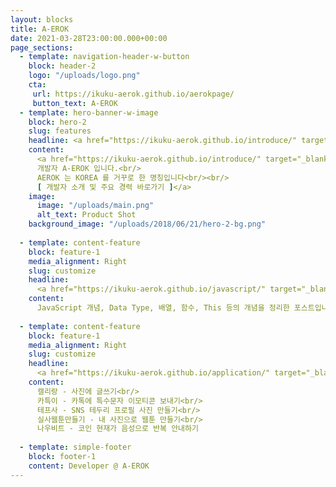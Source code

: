 ```yaml
---
layout: blocks
title: A-EROK
date: 2021-03-28T23:00:00.000+00:00
page_sections:
  - template: navigation-header-w-button
    block: header-2
    logo: "/uploads/logo.png"  
    cta:
     url: https://ikuku-aerok.github.io/aerokpage/
     button_text: A-EROK
  - template: hero-banner-w-image
    block: hero-2
    slug: features
    headline: <a href="https://ikuku-aerok.github.io/introduce/" target="_blank" style="color:#fff;text-decoration:none;">Developer <br><strong>A-EROK</strong></a>
    content:
      <a href="https://ikuku-aerok.github.io/introduce/" target="_blank" style="color:#fff;text-decoration:none;">
      개발자 A-EROK 입니다.<br/>
      AEROK 는 KOREA 를 거꾸로 한 명칭입니다<br/><br/>
      [ 개발자 소개 및 주요 경력 바로가기 ]</a>
    image:
      image: "/uploads/main.png"
      alt_text: Product Shot
    background_image: "/uploads/2018/06/21/hero-2-bg.png"
  
  - template: content-feature
    block: feature-1
    media_alignment: Right
    slug: customize
    headline:
      <a href="https://ikuku-aerok.github.io/javascript/" target="_blank" style="color:#000;text-decoration:none;"><strong>JavaScript</strong><span class="light">&nbsp;- 기본 개념 정리</span></
    content: 
      JavaScript 개념, Data Type, 배열, 함수, This 등의 개념을 정리한 포스트입니다.
  
  - template: content-feature
    block: feature-1
    media_alignment: Right
    slug: customize
    headline:
      <a href="https://ikuku-aerok.github.io/application/" target="_blank" style="color:#000;text-decoration:none;"><strong>Android Application</strong><span class="light">&nbsp;- A-EROK 1인 개발 Android Application</span></
    content: 
      캘리랑 - 사진에 글쓰기<br/>
      카특이 - 카톡에 특수문자 이모티콘 보내기<br/>
      테프사 - SNS 테두리 프로필 사진 만들기<br/>
      실사웹툰만들기 - 내 사진으로 웹툰 만들기<br/>
      나우비트 - 코인 현재가 음성으로 반복 안내하기
  
  - template: simple-footer
    block: footer-1
    content: Developer @ A-EROK
---
```

